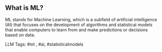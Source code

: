 What is ML?
-----------

ML stands for Machine Learning, which is a subfield of artificial intelligence (AI) that focuses on the development of algorithms and statistical models that enable computers to learn from and make predictions or decisions based on data. 


LLM Tags:  #ml , #ai, #statisticalmodels